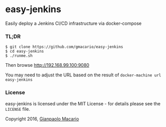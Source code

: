 # easy-jenkins

Easily deploy a Jenkins CI/CD infrastructure via docker-compose

### TL;DR

```
$ git clone https://github.com/gmacario/easy-jenkins
$ cd easy-jenkins
$ ./runme.sh
```

Then browse <http://192.168.99.100:9080>

You may need to adjust the URL based on the result of `docker-machine url easy-jenkins`

### License

easy-jenkins is licensed under the MIT License - for details please see the `LICENSE` file.

Copyright 2016, [Gianpaolo Macario](http://gmacario.github.io/)
